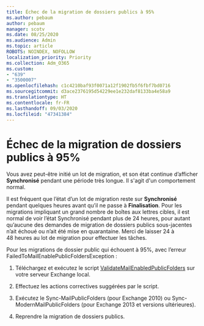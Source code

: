 ```yaml
---
title: Échec de la migration de dossiers publics à 95%
ms.author: pebaum
author: pebaum
manager: scotv
ms.date: 08/25/2020
ms.audience: Admin
ms.topic: article
ROBOTS: NOINDEX, NOFOLLOW
localization_priority: Priority
ms.collection: Adm_O365
ms.custom:
- "639"
- "3500007"
ms.openlocfilehash: c1c4210baf93f0071a12f1902fb5f6fbf7bd0716
ms.sourcegitcommit: d3ace2376195d54229ee1e232daf8133ba4e58a9
ms.translationtype: HT
ms.contentlocale: fr-FR
ms.lasthandoff: 09/03/2020
ms.locfileid: "47341384"
---
```

# <a name="public-folder-migration-fails-at-95"></a>Échec de la migration de dossiers publics à 95%

Vous avez peut-être initié un lot de migration, et son état continue d’afficher **Synchronisé** pendant une période très longue. Il s'agit d'un comportement normal.

Il est fréquent que l’état d’un lot de migration reste sur **Synchronisé** pendant quelques heures avant qu’il ne passe à **Finalisation**. Pour les migrations impliquant un grand nombre de boîtes aux lettres cibles, il est normal de voir l’état Synchronisé pendant plus de 24 heures, pour autant qu’aucune des demandes de migration de dossiers publics sous-jacentes n’ait échoué ou n’ait été mise en quarantaine. Merci de laisser 24 à 48 heures au lot de migration pour effectuer les tâches.

Pour les migrations de dossier public qui échouent à 95%, avec l’erreur FailedToMailEnablePublicFoldersException :

1. Téléchargez et exécutez le script [ValidateMailEnabledPublicFolders](https://aka.ms/ValidateMEPF) sur votre serveur Exchange local.

2. Effectuez les actions correctives suggérées par le script.

3. Exécutez le Sync-MailPublicFolders (pour Exchange 2010) ou Sync-ModernMailPublicFolders (pour Exchange 2013 et versions ultérieures).

4. Reprendre la migration de dossiers publics.
